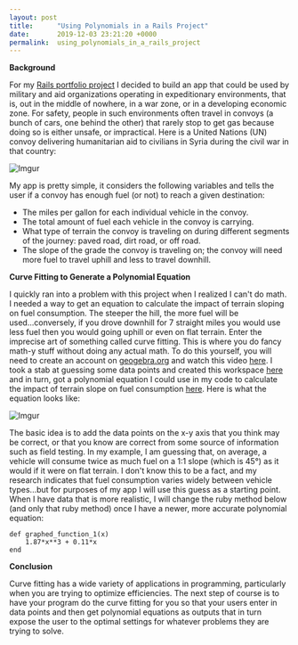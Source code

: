 ```yaml
---
layout: post
title:      "Using Polynomials in a Rails Project"
date:       2019-12-03 23:21:20 +0000
permalink:  using_polynomials_in_a_rails_project
---
```



**Background**

For my [Rails portfolio project](https://github.com/Richard-Burd/rails-portfolio-project/) I decided to build an app that could be used by military and aid organizations operating in expeditionary environments, that is, out in the middle of nowhere, in a war zone, or in a developing economic zone.  For safety, people in such environments often travel in convoys (a bunch of cars, one behind the other)  that rarely stop to get gas because doing so is either unsafe, or impractical.  Here is a United Nations (UN) convoy delivering humanitarian aid to civilians in Syria during the civil war in that country:

![Imgur](https://i.imgur.com/k2SHPSe.jpg)

My app is pretty simple, it considers the following variables and tells the user if a convoy has enough fuel (or not) to reach a given destination:
* The miles per gallon for each individual vehicle in the convoy.
* The total amount of fuel each vehicle in the convoy is carrying.
* What type of terrain the convoy is traveling on during different segments of the journey: paved road, dirt road, or off road.
* The slope of the grade the convoy is traveling on; the convoy will need more fuel to travel uphill and less to travel downhill.


**Curve Fitting to Generate a Polynomial Equation**

I quickly ran into a problem with this project when I realized I can't do math.  I needed a way to get an equation to calculate the impact of terrain sloping on fuel consumption.  The steeper the hill, the more fuel will be used...conversely, if you drove downhill for 7 straight miles you would use less fuel then you would going uphill or even on flat terrain.  Enter the imprecise art of something called curve fitting.  This is where you do fancy math-y stuff without doing any actual math.  To do this yourself, you will need to create an account on [geogebra.org](http://geogebra.org) and watch this video [here](https://www.youtube.com/watch?v=OWn84PqFp-Q).  I took a stab at guessing some data points and created this workspace [here](https://www.geogebra.org/m/wxsaesvw) and in turn, got a polynomial equation I could use in my code to calculate the impact of terrain slope on fuel consumption [here](https://github.com/Richard-Burd/rails-portfolio-project/blob/master/app/models/leg.rb).  Here is what the equation looks like:
 
![Imgur](https://i.imgur.com/yRfRBSY.jpg)

The basic idea is to add the data points on the x-y axis that you think may be correct, or that you know are correct from some source of information such as field testing.  In my example, I am guessing that, on average, a vehicle will consume twice as much fuel on a 1:1 slope (which is 45°) as it would if it were on flat terrain.  I don't know this to be a fact, and my research indicates that fuel consumption varies widely between vehicle types...but for purposes of my app I will use this guess as a starting point.  When I have data that is more realistic, I will change the ruby method below (and only that ruby method) once I have a newer, more accurate polynomial equation:

```
def graphed_function_1(x)
	1.87*x**3 + 0.11*x
end
```

**Conclusion**

Curve fitting has a wide variety of applications in programming, particularly when you are trying to optimize efficiencies.  The next step of course is to have your program do the curve fitting for you so that your users enter in data points and then get polynomial equations as outputs that in turn expose the user to the optimal settings for whatever problems they are trying to solve.


